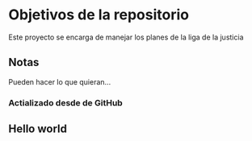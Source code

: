 # Objetivos de la repositorio

Este proyecto se encarga de manejar los planes de la liga de la justicia


## Notas
Pueden hacer lo que quieran...

### Actializado desde de GitHub

## Hello world
